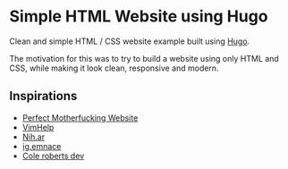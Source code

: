 # Simple HTML Website using Hugo

Clean and simple HTML / CSS website example built using [Hugo](https://gohugo.io/).

The motivation for this was to try to build a website using only HTML and CSS, while making it look clean, responsive
and modern.

## Inspirations

- [Perfect Motherfucking Website]("https://perfectmotherfuckingwebsite.com/")
- [VimHelp]("https://vimhelp.org/")
- [Nih.ar](https://nih.ar)
- [ig.emnace](https://ig.emnace.org/index.html)
- [Cole roberts dev](https://coleroberts.dev/index)
